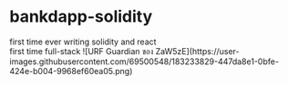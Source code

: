 # bankdapp-solidity
<div>first time ever writing solidity and react</div>
first time full-stack
![URF Guardian ของ ZaW5zE](https://user-images.githubusercontent.com/69500548/183233829-447da8e1-0bfe-424e-b004-9968ef60ea05.png)
